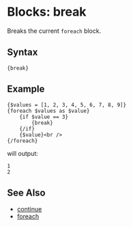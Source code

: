 # Blocks: break

Breaks the current ```foreach``` block.

## Syntax

```
{break}
```

## Example

```
{$values = [1, 2, 3, 4, 5, 6, 7, 8, 9]}
{foreach $values as $value}
    {if $value == 3}
        {break}
    {/if}
    {$value}<br />
{/foreach}
```

will output:

```
1
2
```

## See Also

- [continue](continue.md)
- [foreach](foreach.md)

